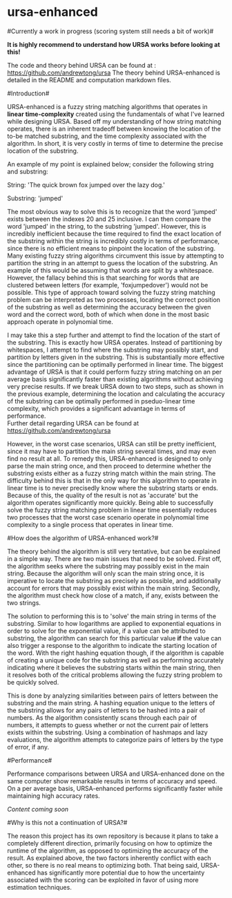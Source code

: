 # ursa-enhanced
#Currently a work in progress (scoring system still needs a bit of work)#

**It is highly recommend to understand how URSA works before looking at this!**

The code and theory behind URSA can be found at : https://github.com/andrewtong/ursa
The theory behind URSA-enhanced is detailed in the README and computation markdown files.

#Introduction#

URSA-enhanced is a fuzzy string matching algorithms that operates in **linear time-complexity** created using the
fundamentals of what I've learned while designing URSA.  Based off my understanding of how string matching operates,
there is an inherent tradeoff between knowing the location of the to-be matched substring, and the time complexity associated
with the algorithm.  In short, it is very costly in terms of time to determine the precise location of the substring.

An example of my point is explained below; consider the following string and substring:

String: 'The quick brown fox jumped over the lazy dog.'

Substring: 'jumped'

The most obvious way to solve this is to recognize that the word 'jumped' exists between the indexes 20 and 25 inclusive.
I can then compare the word 'jumped' in the string, to the substring 'jumped'.  However, this is incredibly inefficient
because the time required to find the exact location of the substring within the string is incredibly costly in terms of 
performance, since there is no efficient means to pinpoint the location of the substring.  Many existing fuzzy string 
algorithms circumvent this issue by attempting to partition the string in an attempt to guess the location of the substring.
An example of this would be assuming that words are split by a whitespace.  However, the fallacy behind this is that 
searching for words that are clustered between letters (for example, 'foxjumpedover') would not be possible.  This type of 
approach toward solving the fuzzy string matching problem can be interpreted as two processes, locating the correct 
position of the substring as well as determining the accuracy between the given word and the correct word, both of which when
done in the most basic approach operate in polynomial time.

I may take this a step further and attempt to find the location of the start of the substring.  This is exactly how URSA
operates.  Instead of partitioning by whitespaces, I attempt to find where the substring may possibly start, and partition
by letters given in the substring.  This is substantially more effective since the partitioning can be optimally performed
in linear time.   The biggest advantage of URSA is that it could perform fuzzy string matching on an per average basis 
significantly faster than existing algorithms without achieving very precise results.  If we break URSA down to two steps, 
such as shown in the previous example, determining the location and calculating the accuracy of the substring can be 
optimally performed in pseduo-linear time complexity, which provides a significant advantage in terms of performance.  
Further detail regarding URSA can be found at https://github.com/andrewtong/ursa

However, in the worst case scenarios, URSA can still be pretty inefficient, since it may have to partition the main string
several times, and may even find no result at all.  To remedy this, URSA-enhanced is designed to only parse the main string
once, and then proceed to determine whether the substring exists either as a fuzzy string match within the main string.  The
difficulty behind this is that in the only way for this algorithm to operate in linear time is to never precisedly know
where the substring starts or ends.  Because of this, the quality of the result is not as 'accurate' but the algorithm
operates significantly more quickly.  Being able to successfully solve the fuzzy string matching problem in linear time 
essentially reduces two processes that the worst case scenario operate in polynomial time complexity to a single process that
operates in linear time.

#How does the algorithm of URSA-enhanced work?#

The theory behind the algorithm is still very tentative, but can be explained in a simple way.  There are two main issues
that need to be solved.  First off, the algorithm seeks where the substring may possibly exist in the main string.  Because
the algorithm will only scan the main string once, it is imperative to locate the substring as precisely as possible, and
additionally account for errors that may possibly exist within the main string.  Secondly, the algorithm must check how 
close of a match, if any, exists between the two strings.

The solution to performing this is to 'solve' the main string in terms of the substring.  Similar to how logarithms are 
applied to exponential equations in order to solve for the exponential value, if a value can be attributed to substring,
the algorithm can search for this particular value **if** the value can also trigger a response to the algorithm to indicate
the starting location of the word.  With the right hashing equation though, if the algorithm is capable of creating a unique 
code for the substring as well as performing accurately indicating where it believes the substring starts within the main
string, then it resolves both of the critical problems allowing the fuzzy string problem to be quickly solved.

This is done by analyzing similarities between pairs of letters between the substring and the main string.  A hashing 
equation unique to the letters of the substring allows for any pairs of letters to be hashed into a pair of numbers.  As the
algorithm consistently scans through each pair of numbers, it attempts to guess whether or not the current pair of letters
exists within the substring.  Using a combination of hashmaps and lazy evaluations, the algorithm attempts to categorize 
pairs of letters by the type of error, if any.  

#Performance#

Performance comparisons between URSA and URSA-enhanced done on the same computer show remarkable results in terms of accuracy
and speed.  On a per average basis, URSA-enhanced performs significantly faster while maintaining high accuracy rates.

*Content coming soon*

#Why is this not a continuation of URSA?#

The reason this project has its own repository is because it plans to take a completely different direction, primarily 
focusing on how to optimize the runtime of the algorithm, as opposed to optimizing the accuracy of the result.  As explained 
above, the two factors inherently conflict with each other, so there is no real means to optimizing both.  That being said,
URSA-enhanced has significantly more potential due to how the uncertainty associated with the scoring can be exploited
in favor of using more estimation techniques.
      


